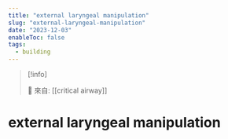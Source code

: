 ```yaml
---
title: "external laryngeal manipulation"
slug: "external-laryngeal-manipulation"
date: "2023-12-03"
enableToc: false
tags:
  - building
---
```


> [!info]
>
> 🌱 來自: [[critical airway]]

# external laryngeal manipulation



